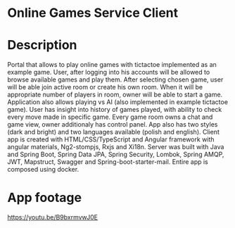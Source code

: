 # Online Games Service Client



# Description
Portal that allows to play online games with tictactoe implemented as an example game. User, after logging into his accounts will be
allowed to browse available games and play them. After selecting chosen game, user will be able join active room or create his own room.
When it will be appropriate number of players in room, owner will be able to start a game. Application also allows playing vs AI (also
implemented in example tictactoe game). User has insight into history of games played, with ability to check every move made in specific game. Every game room owns a chat and game view, owner additionaly has control panel. App also has two styles (dark and bright) and two languages available (polish and english). Client app is created with HTML/CSS/TypeScript and Angular framework with angular materials, Ng2-stompjs, Rxjs and Xi18n. Server was built with Java and Spring Boot, Spring Data JPA, Spring Security, Lombok, Spring AMQP, JWT, Mapstruct, Swagger and Spring-boot-starter-mail. Entire app is composed using docker.

# App footage
https://youtu.be/B9bxrmvwJ0E
